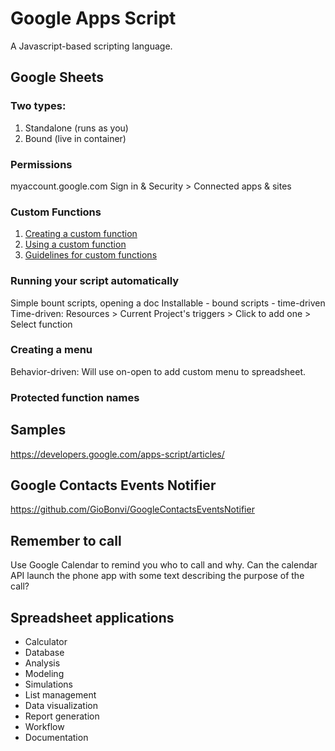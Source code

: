 # Google Apps Script

A Javascript-based scripting language.

## Google Sheets

### Two types:

1. Standalone (runs as you)
2. Bound (live in container)

### Permissions

myaccount.google.com
Sign in & Security > Connected apps & sites

### Custom Functions
1. [Creating a custom function](https://developers.google.com/apps-script/guides/sheets/functions#creating_a_custom_function)
2. [Using a custom function](https://developers.google.com/apps-script/guides/sheets/functions#using_a_custom_function)
3. [Guidelines for custom functions](https://developers.google.com/apps-script/guides/sheets/functions#guidelines_for_custom_functions)

### Running your script automatically

Simple bount scripts, opening a doc
Installable - bound scripts - time-driven
Time-driven: Resources > Current Project's triggers > Click to add one > Select function

### Creating a menu

Behavior-driven: Will use on-open to add custom menu to spreadsheet.

### Protected function names

## Samples
https://developers.google.com/apps-script/articles/

## Google Contacts Events Notifier
https://github.com/GioBonvi/GoogleContactsEventsNotifier

## Remember to call
Use Google Calendar to remind you who to call and why.
Can the calendar API launch the phone app with some text describing the purpose of the call?

## Spreadsheet applications

- Calculator
- Database
- Analysis
- Modeling
- Simulations
- List management
- Data visualization
- Report generation
- Workflow
- Documentation
